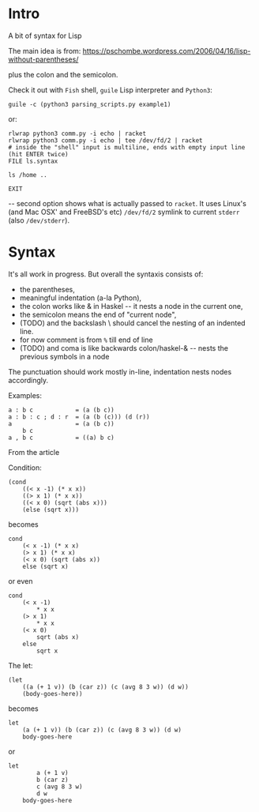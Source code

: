 Intro
=====

A bit of syntax for Lisp

The main idea is from:
https://pschombe.wordpress.com/2006/04/16/lisp-without-parentheses/

plus the colon and the semicolon.

Check it out with `Fish` shell, `guile` Lisp interpreter and `Python3`:

	guile -c (python3 parsing_scripts.py example1)

or:

	rlwrap python3 comm.py -i echo | racket
	rlwrap python3 comm.py -i echo | tee /dev/fd/2 | racket
	# inside the "shell" input is multiline, ends with empty input line (hit ENTER twice)
	FILE ls.syntax

	ls /home ..

	EXIT


-- second option shows what is actually passed to `racket`.
It uses Linux's (and Mac OSX' and FreeBSD's etc) `/dev/fd/2` symlink to current `stderr` (also `/dev/stderr`).





Syntax
======

It's all work in progress.
But overall the syntaxis consists of:

* the parentheses,
* meaningful indentation (a-la Python),
* the colon works like & in Haskel -- it nests a node in the current one,
* the semicolon means the end of "current node",
* (TODO) and the backslash \ should cancel the nesting of an indented line.
* for now comment is from `%` till end of line
* (TODO) and coma is like backwards colon/haskel-& -- nests the previous symbols in a node

The punctuation should work mostly in-line,
indentation nests nodes accordingly.

Examples:

	a : b c            = (a (b c))
	a : b : c ; d : r  = (a (b (c))) (d (r))
	a                  = (a (b c))
		b c
	a , b c            = ((a) b c)

From the article

Condition:

	(cond
		((< x -1) (* x x))
		((> x 1) (* x x))
		((< x 0) (sqrt (abs x)))
		(else (sqrt x)))

becomes

	cond
		(< x -1) (* x x)
		(> x 1) (* x x)
		(< x 0) (sqrt (abs x))
		else (sqrt x)

or even

	cond
		(< x -1)
			* x x
		(> x 1)
			* x x
		(< x 0)
			sqrt (abs x)
		else
			sqrt x

The let:

	(let
		((a (+ 1 v)) (b (car z)) (c (avg 8 3 w)) (d w))
		(body-goes-here))

becomes

	let
		(a (+ 1 v)) (b (car z)) (c (avg 8 3 w)) (d w)
		body-goes-here

or

	let
			a (+ 1 v) 
			b (car z)
			c (avg 8 3 w)
			d w
		body-goes-here


